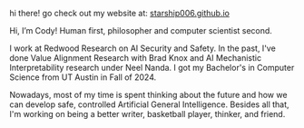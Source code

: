 <p> hi there! go check out my website at: 
<a href="https://starship006.github.io" target="_blank" rel="noopener noreferrer"> starship006.github.io </a> </p>

Hi, I’m Cody! Human first, philosopher and computer scientist second.

I work at Redwood Research on AI Security and Safety. In the past, I've done Value Alignment Research with Brad Knox and AI Mechanistic Interpretability research under Neel Nanda. I got my Bachelor's in Computer Science from UT Austin in Fall of 2024.

Nowadays, most of my time is spent thinking about the future and how we can develop safe, controlled Artificial General Intelligence. Besides all that, I'm working on being a better writer, basketball player, thinker, and friend.
<!---
starship006/starship006 is a ✨ special ✨ repository because its `README.md` (this file) appears on your GitHub profile.
You can click the Preview link to take a look at your changes.
--->
